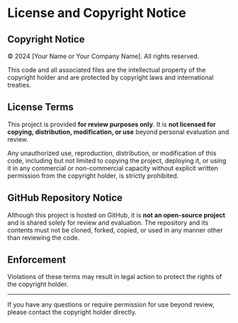 # License and Copyright Notice

## Copyright Notice

© 2024 [Your Name or Your Company Name]. All rights reserved.

This code and all associated files are the intellectual property of the copyright holder and are protected by copyright laws and international treaties.

## License Terms

This project is provided **for review purposes only**. It is **not licensed for copying, distribution, modification, or use** beyond personal evaluation and review.

Any unauthorized use, reproduction, distribution, or modification of this code, including but not limited to copying the project, deploying it, or using it in any commercial or non-commercial capacity without explicit written permission from the copyright holder, is strictly prohibited.

## GitHub Repository Notice

Although this project is hosted on GitHub, it is **not an open-source project** and is shared solely for review and evaluation. The repository and its contents must not be cloned, forked, copied, or used in any manner other than reviewing the code.

## Enforcement

Violations of these terms may result in legal action to protect the rights of the copyright holder.

---

If you have any questions or require permission for use beyond review, please contact the copyright holder directly.
